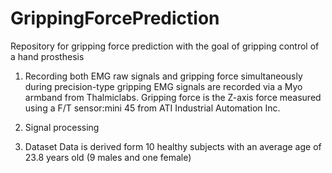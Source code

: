# GrippingForcePrediction
Repository for gripping force prediction with the goal of gripping control of a hand prosthesis

1. Recording both EMG raw signals and gripping force simultaneously during precision-type gripping
     EMG signals are recorded via a Myo armband from Thalmiclabs.
     Gripping force is the Z-axis force measured using a F/T sensor:mini 45 from ATI Industrial Automation Inc.
      
2. Signal processing

3. Dataset
     Data is derived form 10 healthy subjects with an average age of 23.8 years old (9 males and one female)
      


